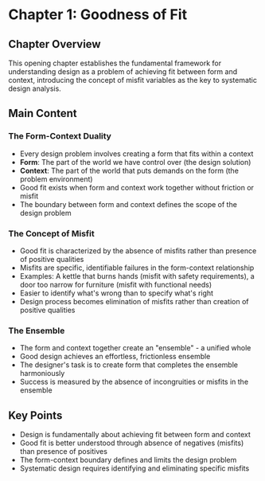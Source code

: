 # Chapter 1: Goodness of Fit

## Chapter Overview
This opening chapter establishes the fundamental framework for understanding design as a problem of achieving fit between form and context, introducing the concept of misfit variables as the key to systematic design analysis.

## Main Content

### The Form-Context Duality
- Every design problem involves creating a form that fits within a context
- **Form**: The part of the world we have control over (the design solution)
- **Context**: The part of the world that puts demands on the form (the problem environment)
- Good fit exists when form and context work together without friction or misfit
- The boundary between form and context defines the scope of the design problem

### The Concept of Misfit
- Good fit is characterized by the absence of misfits rather than presence of positive qualities
- Misfits are specific, identifiable failures in the form-context relationship
- Examples: A kettle that burns hands (misfit with safety requirements), a door too narrow for furniture (misfit with functional needs)
- Easier to identify what's wrong than to specify what's right
- Design process becomes elimination of misfits rather than creation of positive qualities

### The Ensemble
- The form and context together create an "ensemble" - a unified whole
- Good design achieves an effortless, frictionless ensemble
- The designer's task is to create form that completes the ensemble harmoniously
- Success is measured by the absence of incongruities or misfits in the ensemble

## Key Points
- Design is fundamentally about achieving fit between form and context
- Good fit is better understood through absence of negatives (misfits) than presence of positives
- The form-context boundary defines and limits the design problem
- Systematic design requires identifying and eliminating specific misfits